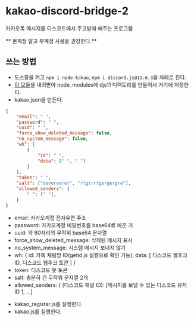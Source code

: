 # kakao-discord-bridge-2
카카오톡 메시지를 디스코드에서 주고받에 해주는 프로그램

** 본계정 말고 부계정 사용을 권장한다.**

## 쓰는 방법
- 도스창을 켜고 `npm i node-kakao`, `npm i discord.js@11.6.3`을 차례로 친다.
- [이 모듈](https://github.com/gdl-blue/discord.js-v11-reborn)을 내려받아 node_modules에 djs11 디렉토리를 만들어서 거기에 저장한다.
- kakao.json을 만든다.
```json
{
	"email": " ",
	"password": " ",
	"uuid": " ",
	"force_show_deleted_message": false,
	"no_system_message": false,
	"wh": [
		{
			"id": " ",
			"data": [" ", " "]
		}
	],
	"token": " ",
	"salt": ["deververer", "rtgtrrtgergergre"],
	"allowed_senders": {
		" ": [" "],
	}
}
```
   * email: 카카오계정 전자우편 주소
   * password: 카카오계정 비밀번호를 base64로 바꾼 거
   * uuid: 약 80자리의 무작위 base64 문자열
   * force_show_deleted_message: 삭제된 메시지 표시
   * no_system_message: 시스템 메시지 보내지 않기
   * wh: { id: 카톡 채팅방 ID(getid.js 실행으로 확인 가능), data: [ 디스코드 웹후크 ID, 디스코드 웹후크 토큰 ] }
   * token: 디스코드 봇 토큰
   * salt: 충분히 긴 무작위 문자열 2개
   * allowed_senders: { (디스코드 채널 ID): [메시지를 보낼 수 있는 디스코드 유저 ID 1, ...]
- kakao_register.js를 실행한다.
- kakao.js를 실행한다.
